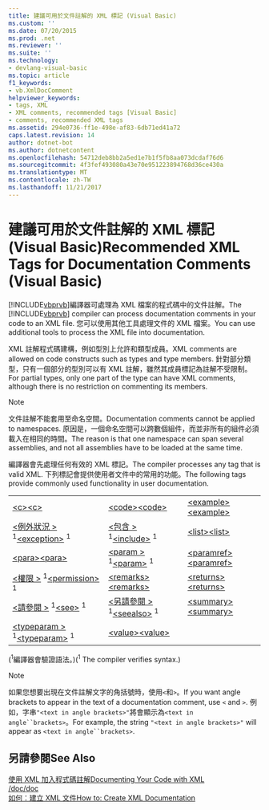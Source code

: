 ```yaml
---
title: 建議可用於文件註解的 XML 標記 (Visual Basic)
ms.custom: ''
ms.date: 07/20/2015
ms.prod: .net
ms.reviewer: ''
ms.suite: ''
ms.technology:
- devlang-visual-basic
ms.topic: article
f1_keywords:
- vb.XmlDocComment
helpviewer_keywords:
- tags, XML
- XML comments, recommended tags [Visual Basic]
- comments, recommended XML tags
ms.assetid: 294e0736-ff1e-498e-af83-6db71ed41a72
caps.latest.revision: 14
author: dotnet-bot
ms.author: dotnetcontent
ms.openlocfilehash: 54712deb8bb2a5ed1e7b1f5fb8aa073dcdaf76d6
ms.sourcegitcommit: 4f3fef493080a43e70e951223894768d36ce430a
ms.translationtype: MT
ms.contentlocale: zh-TW
ms.lasthandoff: 11/21/2017
---
```

# <a name="recommended-xml-tags-for-documentation-comments-visual-basic"></a><span data-ttu-id="5c5c8-102">建議可用於文件註解的 XML 標記 (Visual Basic)</span><span class="sxs-lookup"><span data-stu-id="5c5c8-102">Recommended XML Tags for Documentation Comments (Visual Basic)</span></span>
<span data-ttu-id="5c5c8-103">[!INCLUDE[vbprvb](~/includes/vbprvb-md.md)]編譯器可處理為 XML 檔案的程式碼中的文件註解。</span><span class="sxs-lookup"><span data-stu-id="5c5c8-103">The [!INCLUDE[vbprvb](~/includes/vbprvb-md.md)] compiler can process documentation comments in your code to an XML file.</span></span> <span data-ttu-id="5c5c8-104">您可以使用其他工具處理文件的 XML 檔案。</span><span class="sxs-lookup"><span data-stu-id="5c5c8-104">You can use additional tools to process the XML file into documentation.</span></span>  
  
 <span data-ttu-id="5c5c8-105">XML 註解程式碼建構，例如型別上允許和類型成員。</span><span class="sxs-lookup"><span data-stu-id="5c5c8-105">XML comments are allowed on code constructs such as types and type members.</span></span> <span data-ttu-id="5c5c8-106">針對部分類型，只有一個部分的型別可以有 XML 註解，雖然其成員標記為註解不受限制。</span><span class="sxs-lookup"><span data-stu-id="5c5c8-106">For partial types, only one part of the type can have XML comments, although there is no restriction on commenting its members.</span></span>  
  
> [!NOTE]
>  <span data-ttu-id="5c5c8-107">文件註解不能套用至命名空間。</span><span class="sxs-lookup"><span data-stu-id="5c5c8-107">Documentation comments cannot be applied to namespaces.</span></span> <span data-ttu-id="5c5c8-108">原因是，一個命名空間可以跨數個組件，而並非所有的組件必須載入在相同的時間。</span><span class="sxs-lookup"><span data-stu-id="5c5c8-108">The reason is that one namespace can span several assemblies, and not all assemblies have to be loaded at the same time.</span></span>  
  
 <span data-ttu-id="5c5c8-109">編譯器會先處理任何有效的 XML 標記。</span><span class="sxs-lookup"><span data-stu-id="5c5c8-109">The compiler processes any tag that is valid XML.</span></span> <span data-ttu-id="5c5c8-110">下列標記會提供使用者文件中的常用的功能。</span><span class="sxs-lookup"><span data-stu-id="5c5c8-110">The following tags provide commonly used functionality in user documentation.</span></span>  
  
||||  
|---|---|---|  
|[<span data-ttu-id="5c5c8-111">\<c></span><span class="sxs-lookup"><span data-stu-id="5c5c8-111">\<c></span></span>](../../../visual-basic/language-reference/xmldoc/c.md)|[<span data-ttu-id="5c5c8-112">\<code></span><span class="sxs-lookup"><span data-stu-id="5c5c8-112">\<code></span></span>](../../../visual-basic/language-reference/xmldoc/code.md)|[<span data-ttu-id="5c5c8-113">\<example></span><span class="sxs-lookup"><span data-stu-id="5c5c8-113">\<example></span></span>](../../../visual-basic/language-reference/xmldoc/example.md)|  
|<span data-ttu-id="5c5c8-114">[\<例外狀況 >](../../../visual-basic/language-reference/xmldoc/exception.md) <sup>1</sup></span><span class="sxs-lookup"><span data-stu-id="5c5c8-114">[\<exception>](../../../visual-basic/language-reference/xmldoc/exception.md) <sup>1</sup></span></span>|<span data-ttu-id="5c5c8-115">[\<包含 >](../../../visual-basic/language-reference/xmldoc/include.md) <sup>1</sup></span><span class="sxs-lookup"><span data-stu-id="5c5c8-115">[\<include>](../../../visual-basic/language-reference/xmldoc/include.md) <sup>1</sup></span></span>|[<span data-ttu-id="5c5c8-116">\<list></span><span class="sxs-lookup"><span data-stu-id="5c5c8-116">\<list></span></span>](../../../visual-basic/language-reference/xmldoc/list.md)|  
|[<span data-ttu-id="5c5c8-117">\<para></span><span class="sxs-lookup"><span data-stu-id="5c5c8-117">\<para></span></span>](../../../visual-basic/language-reference/xmldoc/para.md)|<span data-ttu-id="5c5c8-118">[\<param >](../../../visual-basic/language-reference/xmldoc/param.md) <sup>1</sup></span><span class="sxs-lookup"><span data-stu-id="5c5c8-118">[\<param>](../../../visual-basic/language-reference/xmldoc/param.md) <sup>1</sup></span></span>|[<span data-ttu-id="5c5c8-119">\<paramref></span><span class="sxs-lookup"><span data-stu-id="5c5c8-119">\<paramref></span></span>](../../../visual-basic/language-reference/xmldoc/paramref.md)|  
|<span data-ttu-id="5c5c8-120">[\<權限 >](../../../visual-basic/language-reference/xmldoc/permission.md) <sup>1</sup></span><span class="sxs-lookup"><span data-stu-id="5c5c8-120">[\<permission>](../../../visual-basic/language-reference/xmldoc/permission.md) <sup>1</sup></span></span>|[<span data-ttu-id="5c5c8-121">\<remarks></span><span class="sxs-lookup"><span data-stu-id="5c5c8-121">\<remarks></span></span>](../../../visual-basic/language-reference/xmldoc/remarks.md)|[<span data-ttu-id="5c5c8-122">\<returns></span><span class="sxs-lookup"><span data-stu-id="5c5c8-122">\<returns></span></span>](../../../visual-basic/language-reference/xmldoc/returns.md)|  
|<span data-ttu-id="5c5c8-123">[\<請參閱 >](../../../visual-basic/language-reference/xmldoc/see.md) <sup>1</sup></span><span class="sxs-lookup"><span data-stu-id="5c5c8-123">[\<see>](../../../visual-basic/language-reference/xmldoc/see.md) <sup>1</sup></span></span>|<span data-ttu-id="5c5c8-124">[\<另請參閱 >](../../../visual-basic/language-reference/xmldoc/seealso.md) <sup>1</sup></span><span class="sxs-lookup"><span data-stu-id="5c5c8-124">[\<seealso>](../../../visual-basic/language-reference/xmldoc/seealso.md) <sup>1</sup></span></span>|[<span data-ttu-id="5c5c8-125">\<summary></span><span class="sxs-lookup"><span data-stu-id="5c5c8-125">\<summary></span></span>](../../../visual-basic/language-reference/xmldoc/summary.md)|  
|<span data-ttu-id="5c5c8-126">[\<typeparam >](../../../visual-basic/language-reference/xmldoc/typeparam.md) <sup>1</sup></span><span class="sxs-lookup"><span data-stu-id="5c5c8-126">[\<typeparam>](../../../visual-basic/language-reference/xmldoc/typeparam.md) <sup>1</sup></span></span>|[<span data-ttu-id="5c5c8-127">\<value></span><span class="sxs-lookup"><span data-stu-id="5c5c8-127">\<value></span></span>](../../../visual-basic/language-reference/xmldoc/value.md)||  
  
 <span data-ttu-id="5c5c8-128">(<sup>1</sup>編譯器會驗證語法。)</span><span class="sxs-lookup"><span data-stu-id="5c5c8-128">(<sup>1</sup> The compiler verifies syntax.)</span></span>  
  
> [!NOTE]
>  <span data-ttu-id="5c5c8-129">如果您想要出現在文件註解文字的角括號時，使用`<`和`>`。</span><span class="sxs-lookup"><span data-stu-id="5c5c8-129">If you want angle brackets to appear in the text of a documentation comment, use `<` and `>`.</span></span> <span data-ttu-id="5c5c8-130">例如，字串`"<text in angle brackets>"`將會顯示為`<text in angle``brackets>`。</span><span class="sxs-lookup"><span data-stu-id="5c5c8-130">For example, the string `"<text in angle brackets>"` will appear as `<text in angle``brackets>`.</span></span>  
  
## <a name="see-also"></a><span data-ttu-id="5c5c8-131">另請參閱</span><span class="sxs-lookup"><span data-stu-id="5c5c8-131">See Also</span></span>  
 [<span data-ttu-id="5c5c8-132">使用 XML 加入程式碼註解</span><span class="sxs-lookup"><span data-stu-id="5c5c8-132">Documenting Your Code with XML</span></span>](../../../visual-basic/programming-guide/program-structure/documenting-your-code-with-xml.md)  
 [<span data-ttu-id="5c5c8-133">/doc</span><span class="sxs-lookup"><span data-stu-id="5c5c8-133">/doc</span></span>](../../../visual-basic/reference/command-line-compiler/doc.md)  
 [<span data-ttu-id="5c5c8-134">如何：建立 XML 文件</span><span class="sxs-lookup"><span data-stu-id="5c5c8-134">How to: Create XML Documentation</span></span>](../../../visual-basic/programming-guide/program-structure/how-to-create-xml-documentation.md)
